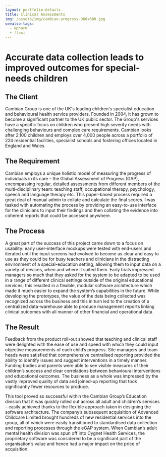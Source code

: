 ```yaml
---
layout: portfolio-details
title: Clinical Assessments
img: /assets/img/cambian-progress-960x600.jpg
seealso-tags:
  - epharm
  - flexi
---
```

# Accurate data collection leads to improved outcomes for special-needs children

## The Client

Cambian Group is one of the UK's leading children's specialist education and behavioural health service providers. Founded in 2004, it has grown to become a significant partner to the UK public sector. The Group's services have a specific focus on children who present high severity needs with challenging behaviours and complex care requirements. Cambian looks after 2,100 children and employs over 4,000 people across a portfolio of 224 residential facilities, specialist schools and fostering offices located in England and Wales.

## The Requirement

Cambian employs a unique holistic model of measuring the progress of individuals in its care – the Global Assessment of Progress (GAP), encompassing regular, detailed assessments from different members of the multi-disciplinary team: teaching staff, occupational therapy, psychology, speech and language therapy etc. This paper-based process required a great deal of manual admin to collate and calculate the final scores. I was tasked with automating the process by providing an easy-to-use interface for the clinicians to input their findings and then collating the evidence into coherent reports that could be accessed anywhere. 

## The Process

A great part of the success of this project came down to a focus on usability: early user-interface mockups were tested with end-users and iterated until the input screens had evolved to become as clear and easy to use as they could be for busy teachers and clinicians in the distracting environment of a special-education setting, allowing them to input data on a variety of devices, when and where it suited them. Early trials impressed managers so much that they asked for the system to be adapted to be used in a range of different clinical settings outside of the original educational services; this resulted in a flexible, modular software architecture which made it much easier to expand the system’s capabilities in the future. While developing the prototypes, the value of the data being collected was recognized across the business and this in turn led to the creation of a centralized data-warehouse able to produce management reports linking clinical outcomes with all manner of other financial and operational data.

## The Result

Feedback from the product roll-out showed that teaching and clinical staff were delighted with the ease of use and speed with which they could input objective measurements of each child’s progress. Site managers and team heads were satisfied that comprehensive centralised reporting provided the ability to identify issues and suggest interventions in a timely manner. Funding bodies and parents were able to see visible measures of their children’s success and clear correlations between behavioural interventions and educational outcomes. The business as a whole was impressed by the vastly improved quality of data and joined-up reporting that took significantly fewer resources to produce.

This tool proved so successful within the Cambian Group’s Education division that it was quickly rolled out across all adult and children’s services – easily achieved thanks to the flexible approach taken in designing the software architecture. The company’s subsequent acquisition of Advanced Childcare Limited brought hundreds of new residential services into the group, all of which were easily transitioned to standardised data collection and reporting processes through the eGAP system. When Cambian’s adult mental health division was spun off into Cygnet Health Services, the proprietary software was considered to be a significant part of the organisation’s value and hence had a major impact on the price of acquisition.